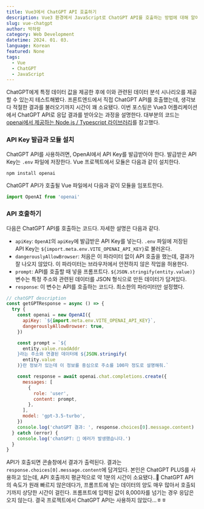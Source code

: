 ```yaml
---
title: Vue3에서 ChatGPT API 호출하기
description: Vue3 환경에서 JavaScript로 ChatGPT API를 호출하는 방법에 대해 알아보자.
slug: vue-chatgpt
author: 박하람
category: Web Development
datetime: 2024. 01. 03.
language: Korean
featured: None
tags:
  - Vue
  - ChatGPT
  - JavaScript
---
```


ChatGPT에게 특정 데이터 값을 제공한 후에 이와 관련된 데이터 분석 시나리오를 제공할 수 있는지 테스트해봤다. 프론트엔드에서 직접 ChatGPT API를 호출했는데, 생각보다 적절한 결과를 불러오기까지 시간이 꽤 소요됐다. 이번 포스팅은 Vue3 어플리케이션에서 ChatGPT API로 응답 결과를 받아오는 과정을 설명한다. 대부분의 코드는 [openai에서 제공하는 Node.js / Typescript 라이브러리](https://github.com/openai/openai-node)를 참고했다.

### API Key 발급과 모듈 설치

ChatGPT API를 사용하려면, OpenAI에서 API Key를 발급받아야 한다. 발급받은 API Key는 `.env` 파일에 저장한다. Vue 프로젝트에서 모듈은 다음과 같이 설치한다.

```bash
npm install openai
```

ChatGPT API가 호출될 Vue 파일에서 다음과 같이 모듈을 임포트한다.

```js
import OpenAI from 'openai'
```

### API 호출하기

다음은 ChatGPT API를 호출하는 코드다. 자세한 설명은 다음과 같다.

- `apiKey`: `OpenAI`의 `apiKey`에 발급받은 API Key를 넣는다. `.env` 파일에 저장된 API Key는 `${import.meta.env.VITE_OPENAI_API_KEY}`로 불러온다.
- `dangerouslyAllowBrowser`: 처음은 이 파라미터 없이 API 호출을 했는데, 결과가 잘 나오지 않았다. 이 파라미터는 브라우저에서 안전하지 않은 작업을 허용한다.
- `prompt`: API를 호출할 때 넣을 프롬프트다. `${JSON.stringify(entity.value)}` 변수는 특정 주소와 관련된 데이터를 JSON 형식으로 만든 데이터가 담겨있다.
- `response`: 이 변수는 API를 호출하는 코드다. 최소한의 파라미터만 설정했다.

```js
// chatGPT description
const getGPTResponse = async () => {
  try {
    const openai = new OpenAI({
      apiKey: `${import.meta.env.VITE_OPENAI_API_KEY}`,
      dangerouslyAllowBrowser: true,
    })

    const prompt = `${
      entity.value.roadAddr
    }라는 주소와 연결된 데이터에 ${JSON.stringify(
      entity.value
    )}란 정보가 있는데 이 정보를 중심으로 주소를 100자 정도로 설명해줘.`

    const response = await openai.chat.completions.create({
      messages: [
        {
          role: 'user',
          content: prompt,
        },
      ],
      model: 'gpt-3.5-turbo',
    })
    console.log('chatGPT 결과: ', response.choices[0].message.content)
  } catch (error) {
    console.log('chatGPT: 🚨 에러가 발생했습니다.')
  }
}
```

API가 호출되면 콘솔창에서 결과가 출력된다. 결과는 `response.choices[0].message.content`에 담겨있다. 본인은 ChatGPT PLUS를 사용하고 있는데, API 호출까지 평균적으로 약 1분의 시간이 소요됐다..🥲 ChatGPT API의 속도가 원래 빠르지 않은데다가, 프롬프트에 넣는 데이터의 양도 매우 많아서 호출되기까지 상당한 시간이 걸린다. 프롬프트에 입력된 값이 8,000자를 넘기는 경우 응답은 오지 않는다. 결국 프로젝트에서 ChatGPT API는 사용하지 않았다...ㅎㅎ
